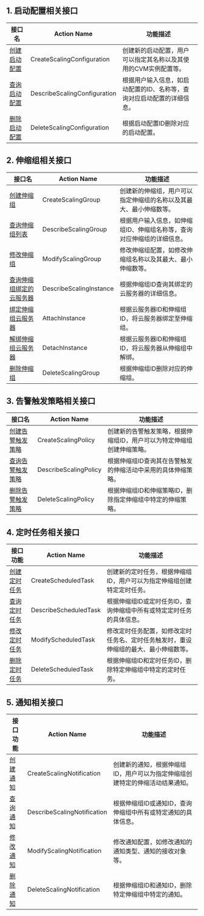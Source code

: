 
## 1. 启动配置相关接口

| 接口名 | Action Name | 功能描述 | 
|---------|---------|---------|
| [创建启动配置](/doc/api/372/创建启动配置)| CreateScalingConfiguration | 创建新的启动配置，用户可以指定其名称以及其使用的CVM实例配置等。 | 
| [查询启动配置](/doc/api/372/查询启动配置) | DescribeScalingConfiguration | 根据用户输入信息，如启动配置的ID、名称等，查询对应启动配置的详细信息。|
| [删除启动配置](/doc/api/372/删除启动配置) | DeleteScalingConfiguration | 根据启动配置ID删除对应的启动配置。|

## 2. 伸缩组相关接口

| 接口名 | Action Name | 功能描述 |
|---------|---------|---------|
| [创建伸缩组](/doc/api/372/创建伸缩组) | CreateScalingGroup | 创建新的伸缩组，用户可以指定伸缩组的名称以及其最大、最小伸缩数等。 |
| [查询伸缩组列表](/doc/api/372/查询伸缩组列表) | DescribeScalingGroup | 根据用户输入信息，如伸缩组ID、伸缩组名称等，查询对应伸缩组的详细信息。 |
| [修改伸缩组](/doc/api/372/修改伸缩组)| ModifyScalingGroup | 修改伸缩组配置，如修改伸缩组名称以及其最大、最小伸缩数等。|
| [查询伸缩组绑定的云服务器](/doc/api/372/查询伸缩组绑定的云服务器) | DescribeScalingInstance | 根据伸缩组ID查询其绑定的云服务器的详细信息。|
| [绑定伸缩组云服务器](/doc/api/372/绑定伸缩组云服务器) | AttachInstance |根据云服务器ID和伸缩组ID，将云服务器绑定至伸缩组。| 
| [解绑伸缩组云服务器](/doc/api/372/解绑伸缩组云服务器)| DetachInstance |根据云服务器ID和伸缩组ID，将云服务器从伸缩组中解绑。|
| [删除伸缩组](/doc/api/372/删除伸缩组) | DeleteScalingGroup | 根据伸缩组ID删除对应的伸缩组。 |

## 3. 告警触发策略相关接口

| 接口名 | Action Name | 功能描述 |
|---------|---------|---------|
| [创建告警触发策略](/doc/api/372/创建告警触发策略)| CreateScalingPolicy | 创建新的告警触发策略，根据伸缩组ID，用户可以为特定伸缩组创建伸缩策略。|
| [查询告警触发策略](/doc/api/372/查询告警触发策略) | DescribeScalingPolicy | 根据伸缩组ID查询其在告警触发的伸缩活动中采用的具体伸缩策略。|
| [删除告警触发策略](/doc/api/372/删除告警触发策略)| DeleteScalingPolicy | 根据伸缩组ID和伸缩策略ID，删除指定伸缩组中特定的伸缩策略。|

## 4. 定时任务相关接口

| 接口功能 | Action Name | 功能描述 |
|---------|---------|---------|
| [创建定时任务](/doc/api/372/创建定时任务) | CreateScheduledTask | 创建新的定时任务，根据伸缩组ID，用户可以为指定伸缩组创建特定定时任务。|
| [查询定时任务](/doc/api/372/查询定时任务)  | DescribeScheduledTask| 根据伸缩组ID或定时任务ID，查询伸缩组中所有或特定定时任务的具体信息。 |
| [修改定时任务](/doc/api/372/修改定时任务) | ModifyScheduledTask | 修改定时任务配置，如修改定时任务名、定时任务触发时，重设伸缩组的最大、最小伸缩数等。|
| [删除定时任务](/doc/api/372/删除定时任务) | DeleteScheduledTask | 根据伸缩组ID和定时任务ID，删除特定伸缩组中特定的定时任务。|

## 5. 通知相关接口
| 接口功能 | Action Name | 功能描述 |
|---------|---------|---------|
| [创建通知](/doc/api/372/创建通知) | CreateScalingNotification | 创建新的通知，根据伸缩组ID，用户可以为指定伸缩组创建特定的伸缩活动结果通知。|
| [查询通知](/doc/api/372/查询通知)  | DescribeScalingNotification| 根据伸缩组ID或通知ID，查询伸缩组中所有或特定通知的具体信息。 |
| [修改通知](/doc/api/372/修改通知) | ModifyScalingNotification | 修改通知配置，如修改通知的通知类型、通知的接收对象等。|
| [删除通知](/doc/api/372/删除通知) | DeleteScalingNotification | 根据伸缩组ID和通知ID，删除特定伸缩组中特定的通知。|
